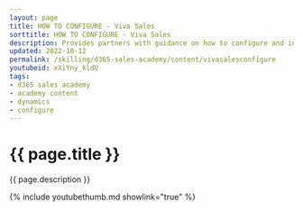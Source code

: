 ```yaml
---
layout: page
title: HOW TO CONFIGURE - Viva Sales
sorttitle: HOW TO CONFIGURE - Viva Sales
description: Provides partners with guidance on how to configure and integrate Viva Sales, Dynamics 365 Sales, Microsoft Outlook and Microsoft Teams.
updated: 2022-10-12
permalink: /skilling/d365-sales-academy/content/vivasalesconfigure
youtubeid: xXiYny_kldU
tags: 
- d365 sales academy
- academy content
- dynamics
- configure
---
```


# {{ page.title }}

{{ page.description }}

{% include youtubethumb.md showlink="true" %}